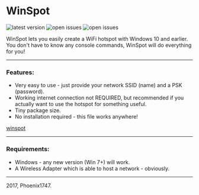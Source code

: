 # WinSpot
![latest version](https://img.shields.io/github/release/phoenix1747/windows-hotspot.svg?style=flat-square) ![open issues](https://img.shields.io/github/issues-raw/phoenix1747/windows-hotspot.svg?style=flat-square) ![open issues](https://img.shields.io/github/issues-pr-raw/phoenix1747/windows-hotspot.svg?style=flat-square)


WinSpot lets you easily create a WiFi hotspot with Windows 10 and earlier.
You don't have to know any console commands, WinSpot will do everything for you!

---

### Features:

* Very easy to use - just provide your network SSID (name) and a PSK (password).
* Working internet connection not REQUIRED, but recommended if you actually want to use the hotspot for something useful.
* Tiny package size.
* No installation required - this file works anywhere!

[winspot](https://phoenix1747.github.io/host/winspot.png)

---

### Requirements:

* Windows - any new version (Win 7+) will work.
* A Wireless Adapter which is able to host a network - obviously.

---

2017, Phoenix1747.
